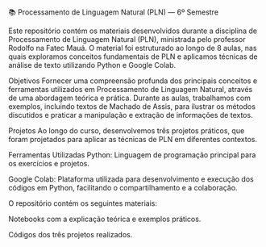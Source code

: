 📚 Processamento de Linguagem Natural (PLN) — 6º Semestre

Este repositório contém os materiais desenvolvidos durante a disciplina de Processamento de Linguagem Natural (PLN), ministrada pelo professor Rodolfo na Fatec Mauá. O material foi estruturado ao longo de 8 aulas, nas quais exploramos conceitos fundamentais de PLN e aplicamos técnicas de análise de texto utilizando Python e Google Colab.

Objetivos 
Fornecer uma compreensão profunda dos principais conceitos e ferramentas utilizados em Processamento de Linguagem Natural, através de uma abordagem teórica e prática. Durante as aulas, trabalhamos com exemplos, incluindo textos de Machado de Assis, para ilustrar os métodos discutidos e praticar a manipulação e extração de informações de textos.

Projetos
Ao longo do curso, desenvolvemos três projetos práticos, que foram projetados para aplicar as técnicas de PLN em diferentes contextos.

Ferramentas Utilizadas
Python: Linguagem de programação principal para os exercícios e projetos.

Google Colab: Plataforma utilizada para desenvolvimento e execução dos códigos em Python, facilitando o compartilhamento e a colaboração.


O repositório contém os seguintes materiais:

Notebooks com a explicação teórica e exemplos práticos.

Códigos dos três projetos realizados.


